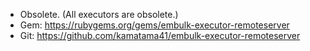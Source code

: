 * Obsolete. (All executors are obsolete.)
* Gem: https://rubygems.org/gems/embulk-executor-remoteserver
* Git: https://github.com/kamatama41/embulk-executor-remoteserver
